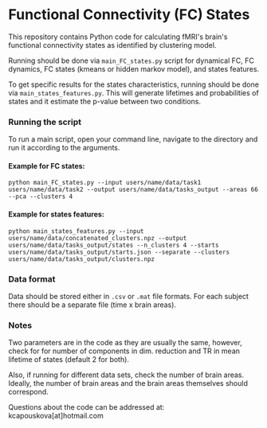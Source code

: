 # Functional Connectivity (FC) States

This repository contains Python code for calculating fMRI's
brain's functional connectivity states as identified by clustering model.

Running should be done via `main_FC_states.py` script for dynamical FC, FC dynamics,
FC states (kmeans or hidden markov model), and states features.

To get specific results for the states characteristics, running should be done
via `main_states_features.py`. This will generate lifetimes and
probabilities of states and it estimate the p-value between two conditions.


### Running the script

To run a main script, open your command line, navigate to the directory and run
it according to the arguments.

#### Example for FC states:

`python main_FC_states.py --input users/name/data/task1 users/name/data/task2
--output users/name/data/tasks_output --areas 66 --pca --clusters 4`

#### Example for states features:

`python main_states_features.py --input users/name/data/concatenated_clusters.npz
--output users/name/data/tasks_output/states --n_clusters 4
--starts users/name/data/tasks_output/starts.json --separate
--clusters users/name/data/tasks_output/clusters.npz`

### Data format

Data should be stored either in `.csv` or `.mat` file formats. For each subject
there should be a separate file (time x brain areas).

### Notes

Two parameters are in the code as they are usually the same, however, check for
for number of components in dim. reduction and TR in mean
lifetime of states (default 2 for both).

Also, if running for different data sets, check the number of brain areas. Ideally,
the number of brain areas and the brain areas themselves should correspond.


Questions about the code can be addressed at: kcapouskova[at]hotmail.com
